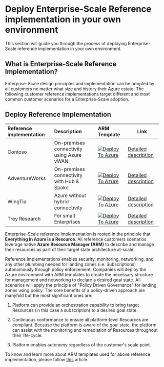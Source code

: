 # Deploy Enterprise-Scale Reference implementation in your own environment

This section will guide you through the process of deploying Enterprise-Scale reference implementation in your own environment.

## What is Enterprise-Scale Reference Implementation?

Enterprise-Scale design principles and implementation can be adopted by all customers no matter what size and history their Azure estate. The following customer reference implementations target different and most common customer scenarios for a Enterprise-Scale adoption.

## Deploy Reference Implementation

| Reference implementation | Description | ARM Template | Link |
|:-------------------------|:-------------|:-------------|------|
| Contoso | On-premises connectivity using Azure vWAN |[![Deploy To Azure](https://docs.microsoft.com/en-us/azure/templates/media/deploy-to-azure.svg)](https://portal.azure.com/#blade/Microsoft_Azure_CreateUIDef/CustomDeploymentBlade/uri/https%3A%2F%2Fraw.githubusercontent.com%2FAzure%2FEnterprise-Scale%2Fmain%2Fdocs%2Freference%2Fcontoso%2FarmTemplates%2Fes-vwan.json/uiFormDefinitionUri/https%3A%2F%2Fraw.githubusercontent.com%2FAzure%2FEnterprise-Scale%2Fmain%2Fdocs%2Freference%2Fcontoso%2FarmTemplates%2Fes-portal.json) | [Detailed description](./reference/contoso/Readme.md) |
| AdventureWorks | On-premises connectivity with Hub & Spoke  |[![Deploy To Azure](https://docs.microsoft.com/en-us/azure/templates/media/deploy-to-azure.svg)](https://portal.azure.com/#blade/Microsoft_Azure_CreateUIDef/CustomDeploymentBlade/uri/https%3A%2F%2Fraw.githubusercontent.com%2FAzure%2FEnterprise-Scale%2Fmain%2Fdocs%2Freference%2Fadventureworks%2FarmTemplates%2Fes-hubspoke.json/uiFormDefinitionUri/https%3A%2F%2Fraw.githubusercontent.com%2FAzure%2FEnterprise-Scale%2Fmain%2Fdocs%2Freference%2Fadventureworks%2FarmTemplates%2Fes-portal.json) | [Detailed description](./reference/adventureworks/README.md) |
| WingTip | Azure without hybrid connectivity |[![Deploy To Azure](https://docs.microsoft.com/en-us/azure/templates/media/deploy-to-azure.svg)](https://portal.azure.com/#blade/Microsoft_Azure_CreateUIDef/CustomDeploymentBlade/uri/https%3A%2F%2Fraw.githubusercontent.com%2FAzure%2FEnterprise-Scale%2Fmain%2Fdocs%2Freference%2Fwingtip%2FarmTemplates%2Fes-foundation.json/uiFormDefinitionUri/https%3A%2F%2Fraw.githubusercontent.com%2FAzure%2FEnterprise-Scale%2Fmain%2Fdocs%2Freference%2Fwingtip%2FarmTemplates%2Fes-portal.json) | [Detailed description](./reference/wingtip/README.md) |
| Trey Research | For small Enterprises | [![Deploy To Azure](https://docs.microsoft.com/en-us/azure/templates/media/deploy-to-azure.svg)](https://portal.azure.com/#blade/Microsoft_Azure_CreateUIDef/CustomDeploymentBlade/uri/https%3A%2F%2Fraw.githubusercontent.com%2FAzure%2FEnterprise-Scale%2Fmain%2Fdocs%2Freference%2Ftreyresearch%2FarmTemplates%2Fes-lite.json/createUIDefinitionUri/https%3A%2F%2Fraw.githubusercontent.com%2FAzure%2FEnterprise-Scale%2Fmain%2Fdocs%2Freference%2Ftreyresearch%2FarmTemplates%2Fportal-es-lite.json) | [Detailed description](./reference/treyresearch/README.md) |


Enterprise-Scale reference implementation is rooted in the principle that **Everything in Azure is a Resource**. All reference customers scenarios leverage native **Azure Resource Manager (ARM)** to describe and manage their resources as part of their target state architecture at-scale.

Reference implementations enables security, monitoring, networking, and any other plumbing needed for landing zones (i.e. Subscriptions) autonomously through policy enforcement. Companies will deploy the Azure environment with ARM templates to create the necessary structure for management and networking to declare a desired goal state. All scenarios will apply the principle of "Policy Driven Governance" for landing zones using policy. The core benefits of a policy-driven approach are manyfold but the most significant ones are:

1. Platform can provide an orchestration capability to bring target Resources (in this case a subscription) to a desired goal state.

2. Continuous conformance to ensure all platform-level Resources are compliant. Because the platform is aware of the goal state, the platform can assist with the monitoring and remediation of Resources throughout their life-cycle.

3. Platform enables autonomy regardless of the customer's scale point.

To know and learn more about ARM templates used for above reference implementation, please follow [this](./Deploy/es-schema.md) article.
